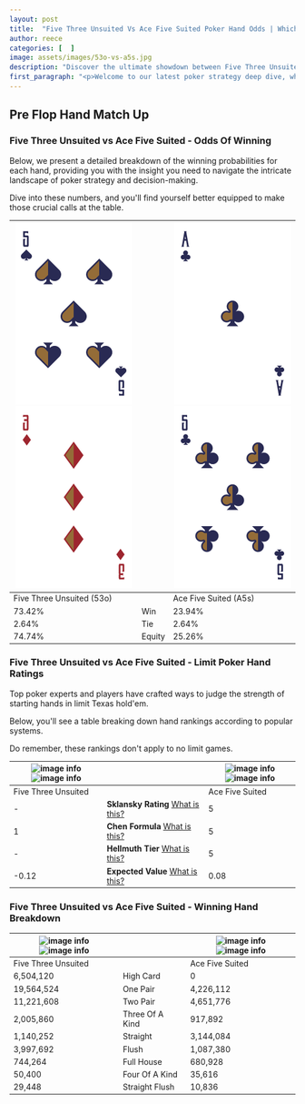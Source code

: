 ```yaml
---
layout: post
title:  "Five Three Unsuited Vs Ace Five Suited Poker Hand Odds | Which Is The Better Hand In Poker? A Complete Guide"
author: reece
categories: [  ]
image: assets/images/53o-vs-a5s.jpg
description: "Discover the ultimate showdown between Five Three Unsuited and Ace Five Suited in poker! Uncover the odds, strategies, and scenarios where one hand triumphs over the other. Get ready to up your poker game with this thrilling analysis."
first_paragraph: "<p>Welcome to our latest poker strategy deep dive, where we're pitting two distinct hands against each other in a high-stakes showdown: Five Three Unsuited vs Ace Five Suited.</p><p>In the dynamic world of poker, every decision counts, and knowing which hand holds the upper hand is key to your success at the table.</p><p>In this article, we'll dissect these two hands, explore the scenarios where one dominates the other, and equip you with the knowledge to make strategic choices that can tip the odds in your favor.</p><p>Get ready to unravel the intriguing dynamics of these poker hands and elevate your game to new heights.</p>"
---
```




[comment]: # (sp0)

## Pre Flop Hand Match Up

<div class="table hand-ratings" markdown="1"> 



### Five Three Unsuited vs Ace Five Suited - Odds Of Winning

Below, we present a detailed breakdown of the winning probabilities for each hand, providing you with the insight you need to navigate the intricate landscape of poker strategy and decision-making. 

Dive into these numbers, and you'll find yourself better equipped to make those crucial calls at the table.


    
| ![image info](assets/images/hand1/5.png) ![image info](assets/images/hand1/3o.png) |  | ![image info](assets/images/hand2/a.png) ![image info](assets/images/hand2/5.png) |
| -------- | -------- | -------- |
| Five Three Unsuited (53o) |  | Ace Five Suited (A5s) |
| 73.42% | Win | 23.94% |
| 2.64% | Tie | 2.64% |
| 74.74% | Equity | 25.26% |




[comment]: # (sp1)



### Five Three Unsuited vs Ace Five Suited - Limit Poker Hand Ratings

Top poker experts and players have crafted ways to judge the strength of starting hands in limit Texas hold'em. 

Below, you'll see a table breaking down hand rankings according to popular systems. 

Do remember, these rankings don't apply to no limit games.


    
| ![image info](https://www.riverpairs.com/assets/images/hand1/5.png) ![image info](https://www.riverpairs.com/assets/images/hand1/3o.png) |  | ![image info](https://www.riverpairs.com/assets/images/hand2/a.png) ![image info](https://www.riverpairs.com/assets/images/hand2/5.png) |
| -------- | -------- | -------- |
| Five Three Unsuited |  | Ace Five Suited |
| - | **Sklansky Rating** [What is this?](/sklansky-rating-explained) | 5 |
| 1 | **Chen Formula** [What is this?](/chen-formula-explained) | 5 |
| - | **Hellmuth Tier** [What is this?](/Hellmuth-tier-explained) | 5 |
| -0.12 | **Expected Value** [What is this?](/expected-value-explained) | 0.08 |




[comment]: # (sp2)



### Five Three Unsuited vs Ace Five Suited - Winning Hand Breakdown


    
| ![image info](https://www.riverpairs.com/assets/images/hand1/5.png) ![image info](https://www.riverpairs.com/assets/images/hand1/3o.png) |  | ![image info](https://www.riverpairs.com/assets/images/hand2/a.png) ![image info](https://www.riverpairs.com/assets/images/hand2/5.png) |
| -------- | -------- | -------- |
| Five Three Unsuited |  | Ace Five Suited |
| 6,504,120 | High Card | 0 |
| 19,564,524 | One Pair | 4,226,112 |
| 11,221,608 | Two Pair | 4,651,776 |
| 2,005,860 | Three Of A Kind | 917,892 |
| 1,140,252 | Straight | 3,144,084 |
| 3,997,692 | Flush | 1,087,380 |
| 744,264 | Full House | 680,928 |
| 50,400 | Four Of A Kind | 35,616 |
| 29,448 | Straight Flush | 10,836 |




[comment]: # (sp3)



</div>

[comment]: # (sp4)



[comment]: # (sp5)

